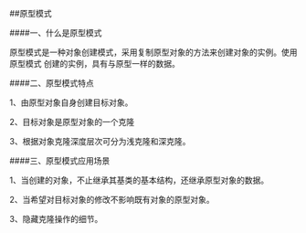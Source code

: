 ##原型模式

####一、什么是原型模式

原型模式是一种对象创建模式，采用复制原型对象的方法来创建对象的实例。使用原型模式
创建的实例，具有与原型一样的数据。

####二、原型模式特点

1、由原型对象自身创建目标对象。

2、目标对象是原型对象的一个克隆

3、根据对象克隆深度层次可分为浅克隆和深克隆。

####三、原型模式应用场景

1、当创建的对象，不止继承其基类的基本结构，还继承原型对象的数据。

2、当希望对目标对象的修改不影响既有对象的原型对象。

3、隐藏克隆操作的细节。
